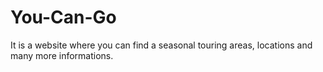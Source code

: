 # You-Can-Go
It is a website where you can find a seasonal touring areas, locations and many more informations. 
